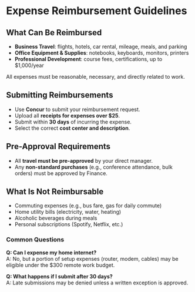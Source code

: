 # Expense Reimbursement Guidelines

## What Can Be Reimbursed

- **Business Travel**: flights, hotels, car rental, mileage, meals, and parking
- **Office Equipment & Supplies**: notebooks, keyboards, monitors, printers
- **Professional Development**: course fees, certifications, up to $1,000/year

All expenses must be reasonable, necessary, and directly related to work.

## Submitting Reimbursements

- Use **Concur** to submit your reimbursement request.
- Upload all **receipts for expenses over $25**.
- Submit within **30 days** of incurring the expense.
- Select the correct **cost center and description**.

## Pre-Approval Requirements

- All **travel must be pre-approved** by your direct manager.
- Any **non-standard purchases** (e.g., conference attendance, bulk orders) must be approved by Finance.

## What Is Not Reimbursable

- Commuting expenses (e.g., bus fare, gas for daily commute)
- Home utility bills (electricity, water, heating)
- Alcoholic beverages during meals
- Personal subscriptions (Spotify, Netflix, etc.)

### Common Questions

**Q: Can I expense my home internet?**  
A: No, but a portion of setup expenses (router, modem, cables) may be eligible under the $300 remote work budget.

**Q: What happens if I submit after 30 days?**  
A: Late submissions may be denied unless a written exception is approved.
